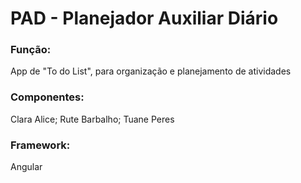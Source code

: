<meta charset="utf-8">
<h1> PAD - Planejador Auxiliar Diário </h1>
<h3>Função:</h3> App de "To do List", para organização e planejamento de atividades
<h3>Componentes:</h3> Clara Alice; Rute Barbalho; Tuane Peres
<h3>Framework:</h3> Angular

